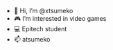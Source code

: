 - 👋 Hi, I’m @xtsumeko
- 🎮 I’m interested in video games
- 💻 Epitech student
- 📫 atsumeko

<!---
xtsumeko/xtsumeko is a ✨ special ✨ repository because its `README.md` (this file) appears on your GitHub profile.
You can click the Preview link to take a look at your changes.
--->
